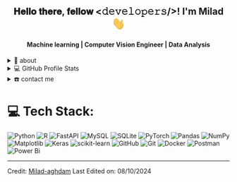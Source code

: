 <div align="center">
<div align="center">
<h2> 𝐇𝐞𝐥𝐥𝐨 𝐭𝐡𝐞𝐫𝐞, 𝐟𝐞𝐥𝐥𝐨𝐰 <𝚍𝚎𝚟𝚎𝚕𝚘𝚙𝚎𝚛𝚜/>!  I'm Milad <img src="https://github.com/ABSphreak/ABSphreak/blob/master/gifs/Hi.gif" width="30px"> </h2>
</div>
<h4 align="center">
Machine learning | Computer Vision  Engineer | Data Analysis
</h4>
</div>

<div align="center">
  <a href="https://www.linkedin.com/in/Milad-aghdam/"></a>
</div>



<details>
  <summary>🧮 about</summary>
<div>
<h2 align="center">💼 About Me</h2>
<p align="left">
  I am a Data Engineer and Analyst with expertise in data analysis, machine learning, and data visualization. With hands-on experience in developing data-driven solutions and optimizing data pipelines, I have contributed to impactful projects in web scraping, data synchronization, and business analytics. My skill set includes Python, SQL, Power BI, and machine learning libraries such as scikit-learn and PyTorch. Passionate about problem-solving and efficiency, I am constantly seeking new techniques to refine my approach and create value. Adaptable, detail-oriented, and driven by curiosity, I thrive on tackling complex challenges with innovative solutions.
</p>

</div>
</details>


<details> 
  <summary>💻 GitHub Profile Stats</summary>
  <div>
    <h2 align="center"> 📊 Github stats </h2>
      <br/>
        <p align="center">
          <a href="https://github.com/Milad-aghdam/">
          <img src="https://github-readme-stats.vercel.app/api/top-langs/?username=Milad-aghdam&langs_count=6&theme=dark&hide&layout=compact&hide_border=true" alt="Milad-aghdam :: Top Langs" /></a>
        </p>
        <p align="center">
          <a href="https://github.com/Milad-aghdam/">
          <img width="49.5%" src="https://github-readme-stats.vercel.app/api?username=Milad-aghdam&show_icons=true&theme=dark&hide&hide_border=true" />
          <img width="49.5%" src="https://github-readme-streak-stats.herokuapp.com/?user=Milad-aghdam&theme=dark&hide&hide_border=true" />
          </a>
       </p>
     <br>
  </div>    
</details>
<details>
<p align="center">
          <a href="https://github.com/Milad-aghdam/"></a>
        </p>
        <p align="center">
  <summary>☎️ contact me</summary>
<div>
  <samp>
    <h2 align="center">😎 you can reach me by:</h2>
    <p align="center">
      <br/>
      <a href="https://instagram.com/milad_qshq" target="blank"><img align="center"
         src="https://img.shields.io/badge/Instagram-%23E4405F.svg?style=for-the-badge&logo=Instagram&logoColor=white"
         alt="Milad's Instagram" height="30"/></a>
<a href="https://linkedin.com/in/milad-gashangi-agdam-" target="blank"><img align="center"
         src="https://img.shields.io/badge/LinkedIn-%230077B5.svg?style=for-the-badge&logo=linkedin&logoColor=white"
         alt="Milad's LinkedIn" height="30"/></a>
  <p align="center">
      <a href="https://wa.me/+989223811765" target="blank"><img align="center"
         src="https://img.shields.io/badge/whatsapp-4B7F1.svg?style=for-the-badge&logo=whatsapp&logoColor=white"
         alt="Milad-aghdam" height="30"/></a>
      <br>
    </p>
  </samp>
</div>
</details>

# 💻 Tech Stack:
![Python](https://img.shields.io/badge/python-3670A0?style=for-the-badge&logo=python&logoColor=ffdd54) ![R](https://img.shields.io/badge/r-%23276DC3.svg?style=for-the-badge&logo=r&logoColor=white) ![FastAPI](https://img.shields.io/badge/FastAPI-005571?style=for-the-badge&logo=fastapi) ![MySQL](https://img.shields.io/badge/mysql-4479A1.svg?style=for-the-badge&logo=mysql&logoColor=white) ![SQLite](https://img.shields.io/badge/sqlite-%2307405e.svg?style=for-the-badge&logo=sqlite&logoColor=white) ![PyTorch](https://img.shields.io/badge/PyTorch-%23EE4C2C.svg?style=for-the-badge&logo=PyTorch&logoColor=white) ![Pandas](https://img.shields.io/badge/pandas-%23150458.svg?style=for-the-badge&logo=pandas&logoColor=white) ![NumPy](https://img.shields.io/badge/numpy-%23013243.svg?style=for-the-badge&logo=numpy&logoColor=white) ![Matplotlib](https://img.shields.io/badge/Matplotlib-%23ffffff.svg?style=for-the-badge&logo=Matplotlib&logoColor=black) ![Keras](https://img.shields.io/badge/Keras-%23D00000.svg?style=for-the-badge&logo=Keras&logoColor=white) ![scikit-learn](https://img.shields.io/badge/scikit--learn-%23F7931E.svg?style=for-the-badge&logo=scikit-learn&logoColor=white) ![GitHub](https://img.shields.io/badge/github-%23121011.svg?style=for-the-badge&logo=github&logoColor=white) ![Git](https://img.shields.io/badge/git-%23F05033.svg?style=for-the-badge&logo=git&logoColor=white) ![Docker](https://img.shields.io/badge/docker-%230db7ed.svg?style=for-the-badge&logo=docker&logoColor=white) ![Postman](https://img.shields.io/badge/Postman-FF6C37?style=for-the-badge&logo=postman&logoColor=white) ![Power Bi](https://img.shields.io/badge/power_bi-F2C811?style=for-the-badge&logo=powerbi&logoColor=black)

------
Credit: [Milad-aghdam](https://github.com/Milad-aghdam)
Last Edited on: 08/10/2024
